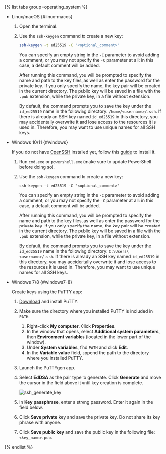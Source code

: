 {% list tabs group=operating_system %}

- Linux/macOS {#linux-macos}

  1. Open the terminal.
  1. Use the `ssh-keygen` command to create a new key:

     ```bash
     ssh-keygen -t ed25519 -C "<optional_comment>"
     ```

     You can specify an empty string in the `-C` parameter to avoid adding a comment, or you may not specify the `-C` parameter at all: in this case, a default comment will be added.

     After running this command, you will be prompted to specify the name and path to the key files, as well as enter the password for the private key. If you only specify the name, the key pair will be created in the current directory. The public key will be saved in a file with the `.pub` extension, while the private key, in a file without extension.

     By default, the command prompts you to save the key under the `id_ed25519` name in the following directory: `/home/<username>/.ssh`. If there is already an SSH key named `id_ed25519` in this directory, you may accidentally overwrite it and lose access to the resources it is used in. Therefore, you may want to use unique names for all SSH keys. 

- Windows 10/11 {#windows}

  If you do not have [OpenSSH](https://en.wikipedia.org/wiki/OpenSSH) installed yet, follow this [guide](https://learn.microsoft.com/en-us/windows-server/administration/openssh/openssh_install_firstuse?tabs=gui) to install it.

  1. Run `cmd.exe` or `powershell.exe` (make sure to update PowerShell before doing so).
  1. Use the `ssh-keygen` command to create a new key:

     ```shell
     ssh-keygen -t ed25519 -C "<optional_comment>"
     ```

     You can specify an empty string in the `-C` parameter to avoid adding a comment, or you may not specify the `-C` parameter at all: in this case, a default comment will be added.

     After running this command, you will be prompted to specify the name and path to the key files, as well as enter the password for the private key. If you only specify the name, the key pair will be created in the current directory. The public key will be saved in a file with the `.pub` extension, while the private key, in a file without extension.

     By default, the command prompts you to save the key under the `id_ed25519` name in the following directory: `C:\Users\<username>/.ssh`. If there is already an SSH key named `id_ed25519` in this directory, you may accidentally overwrite it and lose access to the resources it is used in. Therefore, you may want to use unique names for all SSH keys.

- Windows 7/8 {#windows7-8}

  Create keys using the PuTTY app:
  1. [Download](https://www.putty.org) and install PuTTY.
  1. Make sure the directory where you installed PuTTY is included in `PATH`:
     1. Right-click **My computer**. Click **Properties**.
     1. In the window that opens, select **Additional system parameters**, then **Environment variables** (located in the lower part of the window).
     1. Under **System variables**, find `PATH` and click **Edit**.
     1. In the **Variable value** field, append the path to the directory where you installed PuTTY.
  1. Launch the PuTTYgen app.
  1. Select **EdDSA** as the pair type to generate. Click **Generate** and move the cursor in the field above it until key creation is complete.

     ![ssh_generate_key](../_assets/compute/ssh-putty/ssh_generate_key.png)

  1. In **Key passphrase**, enter a strong password. Enter it again in the field below.
  1. Click **Save private** key and save the private key. Do not share its key phrase with anyone.
  1. Click **Save public key** and save the public key in the following file: `<key_name>.pub`.

{% endlist %}
